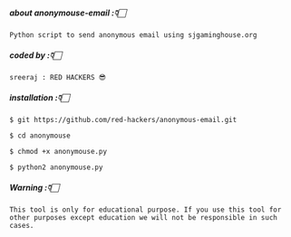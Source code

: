 ##### about anonymouse-email :👇🏻
```
Python script to send anonymous email using sjgaminghouse.org
```
##### coded by :👇🏻
```
sreeraj : RED HACKERS 😎
```

##### installation :👇🏻

```
$ git https://github.com/red-hackers/anonymous-email.git
```
```
$ cd anonymouse
```
```
$ chmod +x anonymouse.py
```
```
$ python2 anonymouse.py
```
 
 
 
##### Warning :👇🏻
```
This tool is only for educational purpose. If you use this tool for other purposes except education we will not be responsible in such cases.

```

